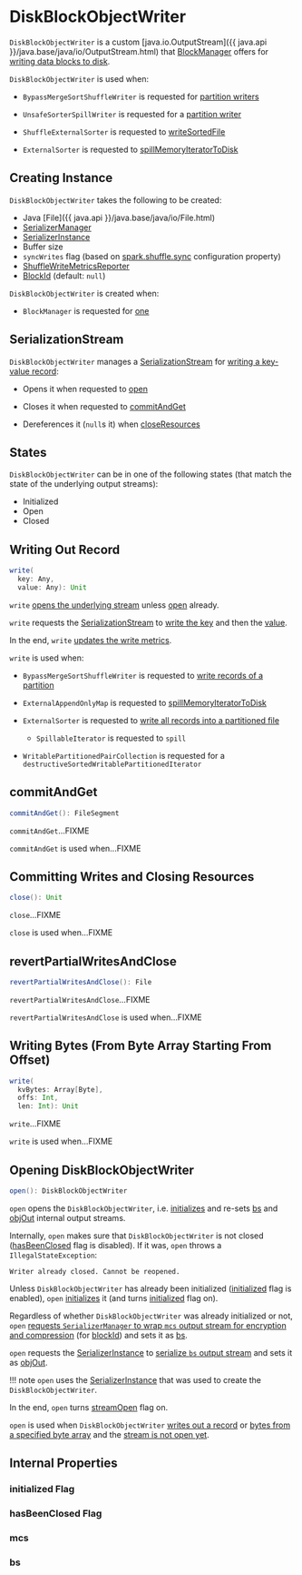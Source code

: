 # DiskBlockObjectWriter

`DiskBlockObjectWriter` is a custom [java.io.OutputStream]({{ java.api }}/java.base/java/io/OutputStream.html) that [BlockManager](BlockManager.md#getDiskWriter) offers for [writing data blocks to disk](#write).

`DiskBlockObjectWriter` is used when:

* `BypassMergeSortShuffleWriter` is requested for [partition writers](../shuffle/BypassMergeSortShuffleWriter.md#partitionWriters)

* `UnsafeSorterSpillWriter` is requested for a [partition writer](../memory/UnsafeSorterSpillWriter.md#writer)

* `ShuffleExternalSorter` is requested to [writeSortedFile](../shuffle/ShuffleExternalSorter.md#writeSortedFile)

* `ExternalSorter` is requested to [spillMemoryIteratorToDisk](../shuffle/ExternalSorter.md#spillMemoryIteratorToDisk)

## Creating Instance

`DiskBlockObjectWriter` takes the following to be created:

* <span id="file"> Java [File]({{ java.api }}/java.base/java/io/File.html)
* <span id="serializerManager"> [SerializerManager](../serializer/SerializerManager.md)
* <span id="serializerInstance"> [SerializerInstance](../serializer/SerializerInstance.md)
* <span id="bufferSize"> Buffer size
* <span id="syncWrites"> `syncWrites` flag (based on [spark.shuffle.sync](../configuration-properties.md#spark.shuffle.sync) configuration property)
* <span id="writeMetrics"> [ShuffleWriteMetricsReporter](../shuffle/ShuffleWriteMetricsReporter.md)
* <span id="blockId"> [BlockId](BlockId.md) (default: `null`)

`DiskBlockObjectWriter` is created when:

* `BlockManager` is requested for [one](BlockManager.md#getDiskWriter)

## <span id="objOut"> SerializationStream

`DiskBlockObjectWriter` manages a [SerializationStream](../serializer/SerializationStream.md) for [writing a key-value record](#write):

* Opens it when requested to [open](#open)

* Closes it when requested to [commitAndGet](#commitAndGet)

* Dereferences it (``null``s it) when [closeResources](#closeResources)

## <span id="states"><span id="streamOpen"> States

`DiskBlockObjectWriter` can be in one of the following states (that match the state of the underlying output streams):

* Initialized
* Open
* Closed

## <span id="write"> Writing Out Record

```scala
write(
  key: Any,
  value: Any): Unit
```

`write` [opens the underlying stream](#open) unless [open](#streamOpen) already.

`write` requests the [SerializationStream](#objOut) to [write the key](../serializer/SerializationStream.md#writeKey) and then the [value](../serializer/SerializationStream.md#writeValue).

In the end, `write` [updates the write metrics](#recordWritten).

`write` is used when:

* `BypassMergeSortShuffleWriter` is requested to [write records of a partition](../shuffle/BypassMergeSortShuffleWriter.md#write)

* `ExternalAppendOnlyMap` is requested to [spillMemoryIteratorToDisk](../shuffle/ExternalAppendOnlyMap.md#spillMemoryIteratorToDisk)

* `ExternalSorter` is requested to [write all records into a partitioned file](../shuffle/ExternalSorter.md#writePartitionedFile)
    * `SpillableIterator` is requested to `spill`

* `WritablePartitionedPairCollection` is requested for a `destructiveSortedWritablePartitionedIterator`

## <span id="commitAndGet"> commitAndGet

```scala
commitAndGet(): FileSegment
```

`commitAndGet`...FIXME

`commitAndGet` is used when...FIXME

## <span id="close"> Committing Writes and Closing Resources

```scala
close(): Unit
```

`close`...FIXME

`close` is used when...FIXME

## <span id="revertPartialWritesAndClose"> revertPartialWritesAndClose

```scala
revertPartialWritesAndClose(): File
```

`revertPartialWritesAndClose`...FIXME

`revertPartialWritesAndClose` is used when...FIXME

## <span id="write-bytes"> Writing Bytes (From Byte Array Starting From Offset)

```scala
write(
  kvBytes: Array[Byte],
  offs: Int,
  len: Int): Unit
```

`write`...FIXME

`write` is used when...FIXME

## <span id="open"> Opening DiskBlockObjectWriter

```scala
open(): DiskBlockObjectWriter
```

`open` opens the `DiskBlockObjectWriter`, i.e. [initializes](#initialize) and re-sets [bs](#bs) and [objOut](#objOut) internal output streams.

Internally, `open` makes sure that `DiskBlockObjectWriter` is not closed ([hasBeenClosed](#hasBeenClosed) flag is disabled). If it was, `open` throws a `IllegalStateException`:

```text
Writer already closed. Cannot be reopened.
```

Unless `DiskBlockObjectWriter` has already been initialized ([initialized](#initialized) flag is enabled), `open` [initializes](#initialize) it (and turns [initialized](#initialized) flag on).

Regardless of whether `DiskBlockObjectWriter` was already initialized or not, `open` [requests `SerializerManager` to wrap `mcs` output stream for encryption and compression](../serializer/SerializerManager.md#wrapStream) (for [blockId](#blockId)) and sets it as [bs](#bs).

`open` requests the [SerializerInstance](#serializerInstance) to [serialize `bs` output stream](../serializer/SerializerInstance.md#serializeStream) and sets it as [objOut](#objOut).

!!! note
    `open` uses the [SerializerInstance](#serializerInstance) that was used to create the `DiskBlockObjectWriter`.

In the end, `open` turns [streamOpen](#streamOpen) flag on.

`open` is used when `DiskBlockObjectWriter` [writes out a record](#write) or [bytes from a specified byte array](#write-bytes) and the [stream is not open yet](#streamOpen).

## Internal Properties

### <span id="initialized"> initialized Flag

### <span id="hasBeenClosed"> hasBeenClosed Flag

### <span id="mcs"> mcs

### <span id="bs"> bs
